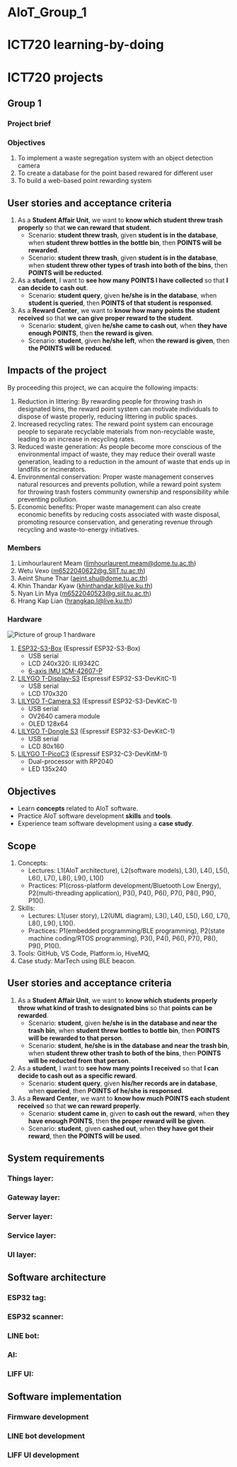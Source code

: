 # AIoT_Group_1
# ICT720 learning-by-doing

# ICT720 projects

## Group 1
### Project brief

### Objectives
1. To implement a waste segregation system with an object detection camera
2. To create a database for the point based rewared for different user
3. To build a web-based point rewarding system

## User stories and acceptance criteria
1. As a **Student Affair Unit**, we want to **know which student threw trash properly** so that **we can reward that student**.
   * Scenario: **student threw trash**, given **student is in the database**, when **student threw bottles in the bottle bin**, then **POINTS will be rewarded**. 
   * Scenario: **student threw trash**, given **student is in the database**, when **student threw other types of trash into both of the bins**, then **POINTS will be reducted**.
2. As a **student**, I want to **see how many POINTS I have collected** so that **I can decide to cash out**.
   * Scenario: **student query**, given **he/she is in the database**, when **student is queried**, then **POINTS of that student is responsed**.
3. As a **Reward Center**, we want to **know how many points the student received** so that **we can give proper reward to the student**.
   * Scenario: **student**, given **he/she came to cash out**, when **they have enough POINTS**, then **the reward is given**.
   * Scenario: **student**, given **he/she left**, when **the reward is given**, then **the POINTS will be reduced**.

## Impacts of the project
By proceeding this project, we can acquire the following impacts:
   1. Reduction in littering: By rewarding people for throwing trash in designated bins, the reward point system can motivate individuals to dispose of waste properly, 
      reducing littering in public spaces. 
   3. Increased recycling rates: The reward point system can encourage people to separate recyclable materials from non-recyclable waste, leading to an increase in           recycling rates.
   4. Reduced waste generation: As people become more conscious of the environmental impact of waste, they may reduce their overall waste generation, leading to a           reduction in the amount of waste that ends up in landfills or incinerators.
   5. Environmental conservation: Proper waste management conserves natural resources and prevents pollution, while a reward point system for throwing trash fosters         community ownership and responsibility while preventing pollution.
   6. Economic benefits:  Proper waste management can also create economic benefits by reducing costs associated with waste disposal, promoting resource conservation,       and generating revenue through recycling and waste-to-energy initiatives.

### Members
1. Limhourlaurent Meam (limhourlaurent.meam@dome.tu.ac.th)
2. Wetu Vexo (m6522040622@g.SIIT.tu.ac.th)
3. Aeint Shune Thar (aeint.shu@dome.tu.ac.th)
4. Khin Thandar Kyaw (khinthandar.k@live.ku.th)
5. Nyan Lin Mya (m6522040523@g.siit.tu.ac.th)
6. Hrang Kap Lian (hrangkap.l@live.ku.th)

### Hardware
![Picture of group 1 hardware](/images/HW_group_1.jpg)
1. [ESP32-S3-Box](https://github.com/espressif/esp-box) (Espressif ESP32-S3-Box)
   * USB serial
   * LCD 240x320: ILI9342C
   * [6-axis IMU ICM-42607-P](https://invensense.tdk.com/products/motion-tracking/6-axis/icm-42670-p/)
2. [LILYGO T-Display-S3](https://github.com/Xinyuan-LilyGO/T-Display-S3) (Espressif ESP32-S3-DevKitC-1)
   * USB serial
   * LCD 170x320
3. [LILYGO T-Camera S3](https://www.lilygo.cc/products/t-camera-s3) (Espressif ESP32-S3-DevKitC-1)
   * USB serial
   * OV2640 camera module
   * OLED 128x64
4. [LILYGO T-Dongle S3](https://github.com/Xinyuan-LilyGO/T-Dongle-S3) (Espressif ESP32-S3-DevKitC-1)
   * USB serial
   * LCD 80x160
5. [LILYGO T-PicoC3](https://github.com/Xinyuan-LilyGO/T-PicoC3) (Espressif ESP32-C3-DevKitM-1)
   * Dual-processor with RP2040
   * LED 135x240



## Objectives
* Learn **concepts** related to AIoT software.
* Practice AIoT software development **skills** and **tools**.
* Experience team software development using a **case study**.

## Scope
1. Concepts: 
   * Lectures: L1(AIoT architecture), L2(software models), L3(), L4(), L5(), L6(), L7(), L8(), L9(), L10()
   * Practices: P1(cross-platform development/Bluetooth Low Energy), P2(multi-threading application), P3(), P4(), P6(), P7(), P8(), P9(), P10().
2. Skills:
   * Lectures: L1(user story), L2(UML diagram), L3(), L4(), L5(), L6(), L7(), L8(), L9(), L10().
   * Practices: P1(embedded programming/BLE programming), P2(state machine coding/RTOS programming), P3(), P4(), P6(), P7(), P8(), P9(), P10().
3. Tools: GitHub, VS Code, Platform.io, HiveMQ, 
4. Case study: MarTech using BLE beacon.

## User stories and acceptance criteria
1. As a **Student Affair Unit**, we want to **know which students properly throw what kind of trash to designated bins** so that **points can be rewarded**.
   * Scenario: **student**, given **he/she is in the database and near the trash bin**, when **student threw bottles to bottle bin**, then **POINTS will be rewarded to that person**. 
   * Scenario: **student**, **he/she is in the database and near the trash bin**, when **student threw other trash to both of the bins**, then **POINTS will be reducted from that person**.
2. As a **student**, I want to **see how many points I received** so that **I can decide to cash out as a specific reward**.
   * Scenario: **student query**, given **his/her records are in database**, when **queried**, then **POINTS of he/she is responsed**.
3. As a **Reward Center**, we want to **know how much POINTS each student received** so that **we can reward properly**.
   * Scenario: **student came in**, given **to cash out the reward**, when **they have enough POINTS**, then **the proper reward will be given**.
   * Scenario: **student**, given **cashed out**, when **they have got their reward**, then **the POINTS will be used**.

## System requirements
### Things layer:

### Gateway layer:

### Server layer:

### Service layer:

### UI layer:

## Software architecture
### ESP32 tag:

### ESP32 scanner:

### LINE bot:

### AI:

### LIFF UI: 

## Software implementation
### Firmware development

### LINE bot development

### LIFF UI development
